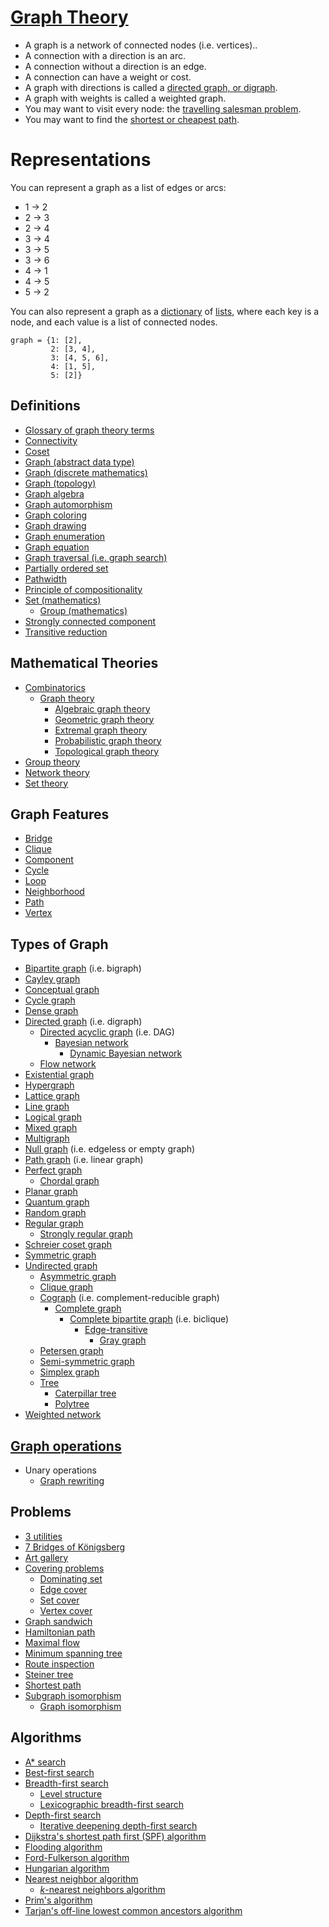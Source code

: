 # [Graph Theory](https://en.wikipedia.org/wiki/Graph_theory)

- A graph is a network of connected nodes (i.e. vertices)..
- A connection with a direction is an arc.
- A connection without a direction is an edge.
- A connection can have a weight or cost.
- A graph with directions is called a [directed graph, or digraph](https://en.wikipedia.org/wiki/Directed_graph).
- A graph with weights is called a weighted graph.
- You may want to visit every node: the [travelling salesman problem](https://en.wikipedia.org/wiki/Travelling_salesman_problem).
- You may want to find the [shortest or cheapest path](https://en.wikipedia.org/wiki/Shortest_path_problem).

# Representations
You can represent a graph as a list of edges or arcs:
- 1 -> 2
- 2 -> 3
- 2 -> 4
- 3 -> 4
- 3 -> 5
- 3 -> 6
- 4 -> 1
- 4 -> 5
- 5 -> 2

You can also represent a graph as a [dictionary](https://en.wikipedia.org/wiki/Associative_array) of [lists](https://en.wikipedia.org/wiki/List_%28abstract_data_type%29), where each key is a node, and each value is a list of connected nodes.
```python3
graph = {1: [2],
         2: [3, 4],
         3: [4, 5, 6],
         4: [1, 5],
         5: [2]}
```

## Definitions
- [Glossary of graph theory terms](https://en.wikipedia.org/wiki/Glossary_of_graph_theory_terms)
- [Connectivity](https://en.wikipedia.org/wiki/Connectivity_%28graph_theory%29)
- [Coset](https://en.wikipedia.org/wiki/Coset)
- [Graph (abstract data type)](https://en.wikipedia.org/wiki/Graph_%28abstract_data_type%29)
- [Graph (discrete mathematics)](https://en.wikipedia.org/wiki/Graph_%28discrete_mathematics%29)
- [Graph (topology)](https://en.wikipedia.org/wiki/Graph_%28topology%29)
- [Graph algebra](https://en.wikipedia.org/wiki/Graph_algebra)
- [Graph automorphism](https://en.wikipedia.org/wiki/Graph_automorphism)
- [Graph coloring](https://en.wikipedia.org/wiki/Graph_coloring)
- [Graph drawing](https://en.wikipedia.org/wiki/Graph_drawing)
- [Graph enumeration](https://en.wikipedia.org/wiki/Graph_enumeration)
- [Graph equation](https://en.wikipedia.org/wiki/Graph_equation)
- [Graph traversal (i.e. graph search)](https://en.wikipedia.org/wiki/Graph_traversal)
- [Partially ordered set](https://en.wikipedia.org/wiki/Partially_ordered_set)
- [Pathwidth](https://en.wikipedia.org/wiki/Pathwidth)
- [Principle of compositionality](https://en.wikipedia.org/wiki/Principle_of_compositionality)
- [Set (mathematics)](https://en.wikipedia.org/wiki/Set_%28mathematics%29)
  - [Group (mathematics)](https://en.wikipedia.org/wiki/Group_%28mathematics%29)
- [Strongly connected component](https://en.wikipedia.org/wiki/Strongly_connected_component)
- [Transitive reduction](https://en.wikipedia.org/wiki/Transitive_reduction)

## Mathematical Theories
- [Combinatorics](https://en.wikipedia.org/wiki/Combinatorics)
  - [Graph theory](https://en.wikipedia.org/wiki/Graph_theory)
    - [Algebraic graph theory](https://en.wikipedia.org/wiki/Algebraic_graph_theory)
    - [Geometric graph theory](https://en.wikipedia.org/wiki/Geometric_graph_theory)
    - [Extremal graph theory](https://en.wikipedia.org/wiki/Extremal_graph_theory)
    - [Probabilistic graph theory](https://en.wikipedia.org/wiki/Random_graph)
    - [Topological graph theory](https://en.wikipedia.org/wiki/Topological_graph_theory)
- [Group theory](https://en.wikipedia.org/wiki/Group_theory)
- [Network theory](https://en.wikipedia.org/wiki/Network_theory)
- [Set theory](https://en.wikipedia.org/wiki/Set_theory)

## Graph Features
- [Bridge](https://en.wikipedia.org/wiki/Bridge_%28graph_theory%29)
- [Clique](https://en.wikipedia.org/wiki/Clique_%28graph_theory%29)
- [Component](https://en.wikipedia.org/wiki/Component_%28graph_theory%29)
- [Cycle](https://en.wikipedia.org/wiki/Cycle_%28graph_theory%29)
- [Loop](https://en.wikipedia.org/wiki/Loop_%28graph_theory%29)
- [Neighborhood](https://en.wikipedia.org/wiki/Neighbourhood_%28graph_theory%29)
- [Path](https://en.wikipedia.org/wiki/Path_%28graph_theory%29)
- [Vertex](https://en.wikipedia.org/wiki/Vertex_%28graph_theory%29)

## Types of Graph
- [Bipartite graph](https://en.wikipedia.org/wiki/Bipartite_graph) (i.e. bigraph)
- [Cayley graph](https://en.wikipedia.org/wiki/Cayley_graph)
- [Conceptual graph](https://en.wikipedia.org/wiki/Conceptual_graph)
- [Cycle graph](https://en.wikipedia.org/wiki/Cycle_graph)
- [Dense graph](https://en.wikipedia.org/wiki/Dense_graph)
- [Directed graph](https://en.wikipedia.org/wiki/Directed_graph) (i.e. digraph)
  - [Directed acyclic graph](https://en.wikipedia.org/wiki/Directed_acyclic_graph) (i.e. DAG)
    - [Bayesian network](https://en.wikipedia.org/wiki/Bayesian_network)
      - [Dynamic Bayesian network](https://en.wikipedia.org/wiki/Dynamic_Bayesian_network)
  - [Flow network](https://en.wikipedia.org/wiki/Flow_network)
- [Existential graph](https://en.wikipedia.org/wiki/Existential_graph)
- [Hypergraph](https://en.wikipedia.org/wiki/Hypergraph)
- [Lattice graph](https://en.wikipedia.org/wiki/Lattice_graph)
- [Line graph](https://en.wikipedia.org/wiki/Line_graph)
- [Logical graph](https://en.wikipedia.org/wiki/Logical_graph)
- [Mixed graph](https://en.wikipedia.org/wiki/Mixed_graph)
- [Multigraph](https://en.wikipedia.org/wiki/Multigraph)
- [Null graph](https://en.wikipedia.org/wiki/Null_graph) (i.e. edgeless or empty graph)
- [Path graph](https://en.wikipedia.org/wiki/Path_graph) (i.e. linear graph)
- [Perfect graph](https://en.wikipedia.org/wiki/Perfect_graph)
  - [Chordal graph](https://en.wikipedia.org/wiki/Chordal_graph)
- [Planar graph](https://en.wikipedia.org/wiki/Planar_graph)
- [Quantum graph](https://en.wikipedia.org/wiki/Quantum_graph)
- [Random graph](https://en.wikipedia.org/wiki/Random_graph)
- [Regular graph](https://en.wikipedia.org/wiki/Regular_graph)
  - [Strongly regular graph](https://en.wikipedia.org/wiki/Strongly_regular_graph)
- [Schreier coset graph](https://en.wikipedia.org/wiki/Schreier_coset_graph)
- [Symmetric graph](https://en.wikipedia.org/wiki/Symmetric_graph)
- [Undirected graph](https://en.wikipedia.org/wiki/Graph_%28discrete_mathematics%29)
  - [Asymmetric graph](https://en.wikipedia.org/wiki/Asymmetric_graph)
  - [Clique graph](https://en.wikipedia.org/wiki/Clique_graph)
  - [Cograph](https://en.wikipedia.org/wiki/Cograph) (i.e. complement-reducible graph)
    - [Complete graph](https://en.wikipedia.org/wiki/Complete_graph)
      - [Complete bipartite graph](https://en.wikipedia.org/wiki/Complete_bipartite_graph) (i.e. biclique)
        - [Edge-transitive](https://en.wikipedia.org/wiki/Edge-transitive_graph)
          - [Gray graph](https://en.wikipedia.org/wiki/Gray_graph)
  - [Petersen graph](https://en.wikipedia.org/wiki/Petersen_graph)
  - [Semi-symmetric graph](https://en.wikipedia.org/wiki/Semi-symmetric_graph)
  - [Simplex graph](https://en.wikipedia.org/wiki/Simplex_graph)
  - [Tree](https://en.wikipedia.org/wiki/Tree_%28graph_theory%29)
    - [Caterpillar tree](https://en.wikipedia.org/wiki/Caterpillar_tree)
    - [Polytree](https://en.wikipedia.org/wiki/Polytree)
- [Weighted network](https://en.wikipedia.org/wiki/Weighted_network)

## [Graph operations](https://en.wikipedia.org/wiki/Graph_operations)
- Unary operations
  - [Graph rewriting](https://en.wikipedia.org/wiki/Graph_rewriting)

## Problems
- [3 utilities](https://en.wikipedia.org/wiki/Three_utilities_problem)
- [7 Bridges of Königsberg](https://en.wikipedia.org/wiki/Seven_Bridges_of_K%C3%B6nigsberg)
- [Art gallery](https://en.wikipedia.org/wiki/Art_gallery_problem)
- [Covering problems](https://en.wikipedia.org/wiki/Covering_problems)
  - [Dominating set](https://en.wikipedia.org/wiki/Dominating_set)
  - [Edge cover](https://en.wikipedia.org/wiki/Edge_cover)
  - [Set cover](https://en.wikipedia.org/wiki/Set_cover_problem)
  - [Vertex cover](https://en.wikipedia.org/wiki/Vertex_cover)
- [Graph sandwich](https://en.wikipedia.org/wiki/Graph_sandwich_problem)
- [Hamiltonian path](https://en.wikipedia.org/wiki/Hamiltonian_path_problem)
- [Maximal flow](https://en.wikipedia.org/wiki/Maximum_flow_problem)
- [Minimum spanning tree](https://en.wikipedia.org/wiki/Minimum_spanning_tree)
- [Route inspection](https://en.wikipedia.org/wiki/Route_inspection_problem)
- [Steiner tree](https://en.wikipedia.org/wiki/Steiner_tree_problem)
- [Shortest path](https://en.wikipedia.org/wiki/Shortest_path_problem)
- [Subgraph isomorphism](https://en.wikipedia.org/wiki/Subgraph_isomorphism_problem)
  - [Graph isomorphism](https://en.wikipedia.org/wiki/Graph_isomorphism_problem)


## Algorithms
- [A\* search](https://en.wikipedia.org/wiki/A*_search_algorithm)
- [Best-first search](https://en.wikipedia.org/wiki/Best-first_search)
- [Breadth-first search](https://en.wikipedia.org/wiki/Breadth-first_search)
  - [Level structure](https://en.wikipedia.org/wiki/Level_structure)
  - [Lexicographic breadth-first search](https://en.wikipedia.org/wiki/Lexicographic_breadth-first_search)
- [Depth-first search](https://en.wikipedia.org/wiki/Depth-first_search)
  - [Iterative deepening depth-first search](https://en.wikipedia.org/wiki/Iterative_deepening_depth-first_search)
- [Dijkstra's shortest path first (SPF) algorithm](https://en.wikipedia.org/wiki/Dijkstra%27s_algorithm)
- [Flooding algorithm](https://en.wikipedia.org/wiki/Flooding_algorithm)
- [Ford-Fulkerson algorithm](https://en.wikipedia.org/wiki/Ford%E2%80%93Fulkerson_algorithm)
- [Hungarian algorithm](https://en.wikipedia.org/wiki/Hungarian_algorithm)
- [Nearest neighbor algorithm](https://en.wikipedia.org/wiki/Nearest_neighbour_algorithm)
  - [*k*-nearest neighbors algorithm](https://en.wikipedia.org/wiki/K-nearest_neighbors_algorithm)
- [Prim's algorithm](https://en.wikipedia.org/wiki/Prim%27s_algorithm)
- [Tarjan's off-line lowest common ancestors algorithm](https://en.wikipedia.org/wiki/Tarjan%27s_off-line_lowest_common_ancestors_algorithm)
